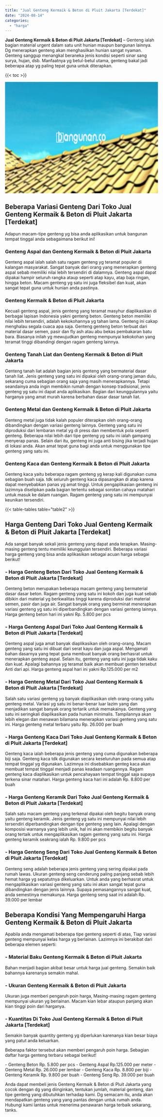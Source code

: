 ```yaml
---
title: "Jual Genteng Kermaik & Beton di Pluit Jakarta [Terdekat]"
date: "2024-08-14"
categories: 
  - "harga"
---
```


**Jual Genteng Kermaik & Beton di Pluit Jakarta \[Terdekat\]** – Genteng ialah bagian material urgent dalam satu unit hunian maupun bangunan lainnya. Dg menerapkan genteng akan menghasilkan hunian sangat nyaman. Genteng sanggup menangkal beraneka jenis kondisi seperti sinar sang surya, hujan, dsb. Manfaatnya yg betul-betul utama, genteng bakal jadi beberapa atap yg paling tepat guna untuk diterapkan.

{{< toc >}}

![Jual Genteng Kermaik & Beton di Pluit Jakarta [Terdekat]](/images/genteng-minimalis-murah27.png)

## Beberapa Variasi Genteng Dari Toko Jual Genteng Kermaik & Beton di Pluit Jakarta \[Terdekat\]

Adapun macam-tipe genteng yg bisa anda aplikasikan untuk bangunan tempat tinggal anda sebagaimana berikut ini!

### Genteng Aspal dan Genteng Kermaik & Beton di Pluit Jakarta

Genteng aspal ialah salah satu ragam genteng yg teramat populer di kalangan masyarakat. Sangat banyak dari orang yang menerapkan genteng aspal sebab memiliki nilai lebih tersendiri di dalamnya. Genteng aspal dapat dipakai hampir seluruh rangka ataup seperti atap kayu, atap baja ringan, hingga beton. Macam genteng yg satu ini juga fleksibel dan kuat, akan sangat tepat guna untuk hunian anda pastinya.

### Genteng Kermaik & Beton di Pluit Jakarta

Kecuali genteng aspal, jenis genteng yang teramat masyhur diaplikasikan di berbagai lapisan Indonesia yakni genteng beton. Genteng beton memiliki nilai lebih tersendiri, adalah kekokohannya yg tahan lama. Genteng ini cakap menghalau segala cuaca apa saja. Genteng genteng beton terbuat dari material dasar semen, pasir dan fly ash atau abu bekas pembakaran batu bara. Biasanya inilah yg mewujudkan genteng mempunyai kekokohan yang teramat tinggi dibandingi dengan ragam genteng lainnya.

### Genteng Tanah Liat dan Genteng Kermaik & Beton di Pluit Jakarta

Genteng tanah liat adalah bagian jenis genteng yang bermaterial dasar tanah liat. Jenis genteng yang satu ini dipakai oleh orang-orang jaman dulu, sekarang cuma sebagian orang saja yang masih menerapkannya. Tetapi seandainya anda ingin membikin rumah dengan konsep tradisional, jenis genteng yg satu ini dapat anda aplikasikan. Bagian dari keunggulannya yaitu harganya yang amat murah karena berbahan dasar dasar tanah liat.

### Genteng Metal dan Genteng Kermaik & Beton di Pluit Jakarta

Genteng metal juga tidak kalah populer diterapkan oleh orang-orang dibandingkan dengan variasi genteng lainnya. Genteng yang satu ini diproduksi dari lembaran metal yg di press dan membentuk pola seperti genteng. Beberapa nilai lebih dari tipe genteng yg satu ini ialah gampang menyerap panas. Selain dari itu, genteng ini juga anti bising jika terjadi hujan di lokasi anda. Akan amat tepat guna bagi anda untuk menggunakan tipe genteng yang satu ini.

### Genteng Kaca dan Genteng Kermaik & Beton di Pluit Jakarta

Genteng kaca yaitu beberapa ragam genteng yg kerap kali digunakan cuma sebagian buah saja. tdk seluruh genteng kaca dipasangkan di atap karena dapat menyebabkan panas yg amat tinggi. Untuk pengaplikasian genteng ini lazimnya diselipkan pada bagian tertentu sebagai sorotan cahaya matahari untuk masuk ke dalam ruangan. Ragam genteng yang satu ini mempunyai keunikan tersendiri.

{{< table-tables table="table2" >}}

## Harga Genteng Dari Toko Jual Genteng Kermaik & Beton di Pluit Jakarta \[Terdekat\]

Ada sangat banyak sekali jenis genteng yang dapat anda terapkan. Masing-masing genteng tentu memiliki keunggulan tersendiri. Beberapa variasi harga genteng yang bisa anda aplikasikan sebagai acuan harga sebagai berikut!

### \- Harga Genteng Beton Dari Toko Jual Genteng Kermaik & Beton di Pluit Jakarta \[Terdekat\]

Genteng beton merupakan beberapa macam genteng yang bermaterial dasar dasar beton. Ragam genteng yang satu ini kokoh dan juga kuat sebab dibikin dari material yg berkwalitas tinggi karena diproduksi dari material semen, pasir dan juga air. Sangat banyak orang yang berminat menerapkan variasi genteng yg satu ini diperbandingkan dengan variasi genteng lainnya. Harga genteng beton hari ini yakni Rp. 5.800 per pcs

### \- Harga Genteng Aspal Dari Toko Jual Genteng Kermaik & Beton di Pluit Jakarta \[Terdekat\]

Genteng aspal juga amat banyak diaplikasikan oleh orang-orang. Macam genteng yang satu ini dibuat dari serat kayu dan juga aspal. Mengamati bahan dasarnya yang tepat guna membuat banyak orang berhasrat untuk menerapkan genteng aspal. Selain itu, genteng yang satu ini juga tidak kaku dan kuat. Apalagi bahannya yg teramat baik akan membuat genten tersebut Anti dari api. Harga genteng aspal hari ini yakni Rp.125.000 per m2

### \- Harga Genteng Metal Dari Toko Jual Genteng Kermaik & Beton di Pluit Jakarta \[Terdekat\]

Salah satu variasi genteng yg banyak diaplikasikan oleh orang-orang yaitu genteng metal. Variasi yg satu ini benar-benar luar lazim yang dan menjadikan sangat banyak orang tertarik untuk memakainya. Genteng yang satu ini seringkali diaplikasikan pada hunian minimalis. Tampilannya akan lebih elegan dan menawan bilamana menerapkan variasi genteng yang satu ini. Harga genteng metal terbaru yaitu Rp. 26.000 per buah

### \- Harga Genteng Kaca Dari Toko Jual Genteng Kermaik & Beton di Pluit Jakarta \[Terdekat\]

Genteng kaca ialah beberapa jenis genteng yang cuma digunakan beberapa biji saja. Genteng kaca tdk digunakan secara keseluruhan pada semua atap tempat tinggal yg digunakan. Lazimnya ini disebabkan genteg kaca akan membuat tempat tinggal menjadi panas keadaan ruangannya. Ragam genteng kaca diaplikasikan untuk pencahayaan tempat tinggal saja supaya terkena sinar matahari. Harga genteng kaca hari ini adalah Rp. 8.800 per buah

### \- Harga Genteng Keramik Dari Toko Jual Genteng Kermaik & Beton di Pluit Jakarta \[Terdekat\]

Salah satu macam genteng yang terkenal dipakai oleh begitu banyak orang yaitu genteng keramik. Jenis genteng yg satu ini mempunyai nilai lebih tersendiri diperbandingkan dengan tipe genteng yang lain. Apalagi dengan komposisi warnanya yang lebih unik, hal ini akan membikin begitu banyak orang tertaik untuk mengaplikasikan ragam genteng yang satu ini. Harga genteng keramik seakrang ialah Rp. 9.800 per pcs

### \- Harga Genteng Seng Dari Toko Jual Genteng Kermaik & Beton di Pluit Jakarta \[Terdekat\]

Genteng seng adalah beberapa jenis genteng yang sering dipakai pada rumah lawas. Ukuran genteng seng cenderung paling panjang sebab lebih hemat harga yg sepatutnya dikeluarkan. Untuk anda yang berhasrat untuk mengaplikasikan variasi genteng yang satu ini akan sangat tepat guna dibandingkan dengan jenis lainnya. Supaya pemasangannya sangat kuat, anda semestinya memakunya. Harga genteng seng saat ini adalah Rp. 39.000 per lembar

## Beberapa Kondisi Yang Mempengaruhi Harga Genteng Kermaik & Beton di Pluit Jakarta

Apabila anda mengamati beberapa tipe genteng seperti di atas, Tiap variasi genteng mempunyai kelas harga yg berlainan. Lazimnya ini berakibat dari beberapa elemen seperti:

### \- Material Baku Genteng Kermaik & Beton di Pluit Jakarta

Bahan menjadi bagian akibat besar untuk harga jual genteng. Semakin baik bahannya karenanya semakin mahal.

### \- Ukuran Genteng Kermaik & Beton di Pluit Jakarta

Ukuran juga memberi pengaruh poin harga, Masing-masing ragam genteng mempunyai ukuran yg berlainan. Macam kian lebar ataupun panjang akan kian tinggi poin dari harganya.

### \- Kuantitas Di Toko Jual Genteng Kermaik & Beton di Pluit Jakarta \[Terdekat\]

Semakin banyak quantity genteng yg diperlukan karenanya kian besar biaya yang patut anda keluarkan.

Beberapa faktor tersebut akan memberi pengaruh poin harga. Sebagian daftar harga genteng terbaru sebagai berikut!

\- Genteng Beton Rp. 5.800 per pcs - Genteng Aspal Rp.125.000 per meter - Genteng Metal Rp. 26.000 per lembar - Genteng Kaca Rp. 8.800 per biji - Genteng Keramik Rp. 9.800 per buah - Genteng Seng Rp. 39.000 per buah

Anda dapat membeli jenis Genteng Kermaik & Beton di Pluit Jakarta yang cocok dengan dg yang diinginkan, tentukan jumlah, material genteng, dan tipe genteng yang dibutuhkan terhadap kami. Dg semacam itu, anda akan mendapatkan genteng yang yang pantas dengan untuk rumah anda. Hubungi kami lantas untuk menerima penawaran harga terbaik sekarang, tanks.
